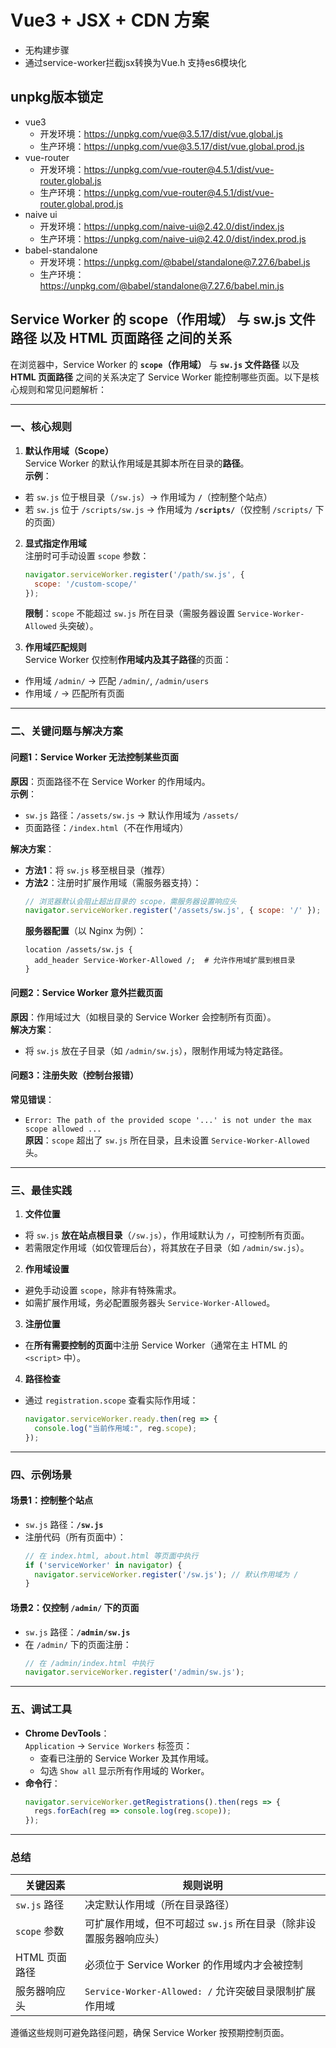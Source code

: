 # Vue3 + JSX + CDN 方案
- 无构建步骤
- 通过service-worker拦截jsx转换为Vue.h 支持es6模块化

## unpkg版本锁定

- vue3
    - 开发环境：https://unpkg.com/vue@3.5.17/dist/vue.global.js
    - 生产环境：https://unpkg.com/vue@3.5.17/dist/vue.global.prod.js
- vue-router
    - 开发环境：https://unpkg.com/vue-router@4.5.1/dist/vue-router.global.js
    - 生产环境：https://unpkg.com/vue-router@4.5.1/dist/vue-router.global.prod.js
- naive ui
    - 开发环境：https://unpkg.com/naive-ui@2.42.0/dist/index.js
    - 生产环境：https://unpkg.com/naive-ui@2.42.0/dist/index.prod.js
- babel-standalone
    - 开发环境：https://unpkg.com/@babel/standalone@7.27.6/babel.js
    - 生产环境：https://unpkg.com/@babel/standalone@7.27.6/babel.min.js

## Service Worker 的 scope（作用域） 与 sw.js 文件路径 以及 HTML 页面路径 之间的关系

在浏览器中，Service Worker 的 **`scope`（作用域）** 与 **`sw.js` 文件路径** 以及 **HTML 页面路径** 之间的关系决定了 Service Worker 能控制哪些页面。以下是核心规则和常见问题解析：

---

### 一、核心规则
1. **默认作用域（Scope）**  
   Service Worker 的默认作用域是其脚本所在目录的**路径**。  
   **示例**：
  - 若 `sw.js` 位于根目录（`/sw.js`）→ 作用域为 **`/`**（控制整个站点）
  - 若 `sw.js` 位于 `/scripts/sw.js` → 作用域为 **`/scripts/`**（仅控制 `/scripts/` 下的页面）

2. **显式指定作用域**  
   注册时可手动设置 `scope` 参数：
   ```javascript
   navigator.serviceWorker.register('/path/sw.js', { 
     scope: '/custom-scope/' 
   });
   ```
   **限制**：`scope` 不能超过 `sw.js` 所在目录（需服务器设置 `Service-Worker-Allowed` 头突破）。

3. **作用域匹配规则**  
   Service Worker 仅控制**作用域内及其子路径**的页面：
  - 作用域 `/admin/` → 匹配 `/admin/`, `/admin/users`
  - 作用域 `/` → 匹配所有页面

---

### 二、关键问题与解决方案
#### 问题1：Service Worker 无法控制某些页面
**原因**：页面路径不在 Service Worker 的作用域内。  
**示例**：
- `sw.js` 路径：`/assets/sw.js` → 默认作用域为 `/assets/`
- 页面路径：`/index.html`（不在作用域内）

**解决方案**：
- **方法1**：将 `sw.js` 移至根目录（推荐）
- **方法2**：注册时扩展作用域（需服务器支持）：
  ```javascript
  // 浏览器默认会阻止超出目录的 scope，需服务器设置响应头
  navigator.serviceWorker.register('/assets/sw.js', { scope: '/' });
  ```
  **服务器配置**（以 Nginx 为例）：
  ```nginx
  location /assets/sw.js {
    add_header Service-Worker-Allowed /;  # 允许作用域扩展到根目录
  }
  ```

#### 问题2：Service Worker 意外拦截页面
**原因**：作用域过大（如根目录的 Service Worker 会控制所有页面）。  
**解决方案**：
- 将 `sw.js` 放在子目录（如 `/admin/sw.js`），限制作用域为特定路径。

#### 问题3：注册失败（控制台报错）
**常见错误**：
- `Error: The path of the provided scope '...' is not under the max scope allowed ...`  
  **原因**：`scope` 超出了 `sw.js` 所在目录，且未设置 `Service-Worker-Allowed` 头。

---

### 三、最佳实践
1. **文件位置**
  - 将 `sw.js` **放在站点根目录**（`/sw.js`），作用域默认为 `/`，可控制所有页面。
  - 若需限定作用域（如仅管理后台），将其放在子目录（如 `/admin/sw.js`）。

2. **作用域设置**
  - 避免手动设置 `scope`，除非有特殊需求。
  - 如需扩展作用域，务必配置服务器头 `Service-Worker-Allowed`。

3. **注册位置**
  - 在**所有需要控制的页面**中注册 Service Worker（通常在主 HTML 的 `<script>` 中）。

4. **路径检查**
  - 通过 `registration.scope` 查看实际作用域：
    ```javascript
    navigator.serviceWorker.ready.then(reg => {
      console.log("当前作用域:", reg.scope); 
    });
    ```

---

### 四、示例场景
#### 场景1：控制整个站点
- `sw.js` 路径：**`/sw.js`**
- 注册代码（所有页面中）：
  ```javascript
  // 在 index.html, about.html 等页面中执行
  if ('serviceWorker' in navigator) {
    navigator.serviceWorker.register('/sw.js'); // 默认作用域为 /
  }
  ```

#### 场景2：仅控制 `/admin/` 下的页面
- `sw.js` 路径：**`/admin/sw.js`**
- 在 `/admin/` 下的页面注册：
  ```javascript
  // 在 /admin/index.html 中执行
  navigator.serviceWorker.register('/admin/sw.js');
  ```

---

### 五、调试工具
- **Chrome DevTools**：  
  `Application` → `Service Workers` 标签页：
  - 查看已注册的 Service Worker 及其作用域。
  - 勾选 `Show all` 显示所有作用域的 Worker。
- **命令行**：
  ```javascript
  navigator.serviceWorker.getRegistrations().then(regs => {
    regs.forEach(reg => console.log(reg.scope));
  });
  ```

---

### 总结
| 关键因素         | 规则说明                                                                 |
|------------------|--------------------------------------------------------------------------|
| `sw.js` 路径     | 决定默认作用域（所在目录路径）                                           |
| `scope` 参数     | 可扩展作用域，但不可超过 `sw.js` 所在目录（除非设置服务器响应头）         |
| HTML 页面路径    | 必须位于 Service Worker 的作用域内才会被控制                             |
| 服务器响应头     | `Service-Worker-Allowed: /` 允许突破目录限制扩展作用域                   |

遵循这些规则可避免路径问题，确保 Service Worker 按预期控制页面。